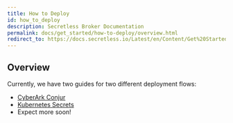 ```yaml
---
title: How to Deploy
id: how_to_deploy
description: Secretless Broker Documentation
permalink: docs/get_started/how-to-deploy/overview.html
redirect_to: https://docs.secretless.io/Latest/en/Content/Get%20Started/using-conjur.htm
---
```


## Overview
Currently, we have two guides for two different deployment flows:
- [CyberArk Conjur](/docs/get_started/how-to-deploy/using-conjur.html)
- [Kubernetes Secrets](/docs/get_started/how-to-deploy/using-kubernetes-secrets.html)
- Expect more soon!  
